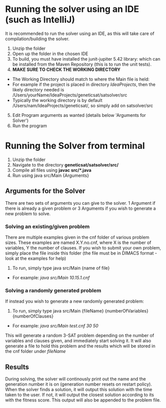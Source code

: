 
# Running the solver using an IDE (such as IntelliJ)

It is recommended to run the solver using an IDE, as this will take care of compilation/building the solver. 

1. Unzip the folder
2. Open up the folder in the chosen IDE
3. To build, you must have installed the junit-jupiter 5.42 library: which can be installed from the Maven Repository (this is to run the unit tests).
4. **MAKE SURE TO CHECK THE WORKING DIRECTORY**
 - The Working Directory should match to where the Main file is held: 
 - For example if the project is placed in directory *IdeaProjects*, then the likely directory needed is /Users/yourName/IdeaProjects/geneticsat/satsolver/src
 - Typically the working directory is by default  /Users/nam/IdeaProjects/geneticsat/, so simply add on satsolver/src
5. Edit Program arguments as wanted (details below 'Arguments for Solver') 
6. Run the program



# Running the Solver from terminal

1. Unzip the folder
2. Navigate to the directory **geneticsat/satsolver/src/**
3. Compile all files using **javac src/*.java**
4. Run using java src/Main {Arguments}

## Arguments for the Solver

There are two sets of arguments you can give to the solver. 1 Argument if there is already a given problem or 3 Arguments if you wish to generate a new problem to solve. 

### Solving an existing/given problem

There are multiple examples given in the cnf folder of various problem sizes.
These examples are named X.Y.no.cnf, where X is the number of variables, Y the number of clauses. 
If you wish to submit your own problem, simply place the file inside this folder (the file must be in DIMACS format - look at the examples for help)

1. To run, simply type java src/Main {name of file}
 - For example: *java src/Main 10.15.1.cnf*

### Solving a randomly generated problem 

If instead you wish to generate a new randomly generated problem:

1. To run, simply type java src/Main {fileName} {numberOfVariables} {numberOfClauses}
 - For example: *java src/Main test.cnf 30 50*

This will generate a random 3-SAT problem depending on the number of variables and clauses given, and immediately start solving it. It will also generate a file to hold this problem and the results which will be stored in the cnf folder under *fileName*

## Results

During solving, the solver will continously print out the name and the generation number it is on (generation number resets on restart policy).
When the solver finds a solution, it will output this solution with the time taken to the user. If not, it will output the closest solution according to its with the fitness score.
This output will also be appended to the problem file.


